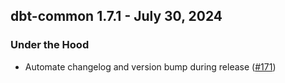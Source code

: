 ## dbt-common 1.7.1 - July 30, 2024

### Under the Hood

- Automate changelog and version bump during release ([#171](https://github.com/dbt-labs/dbt-common/issues/171))

